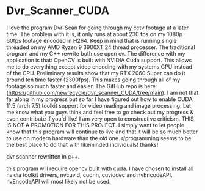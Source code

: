 # Dvr_Scanner_CUDA

I love the program Dvr-Scan for going through my cctv footage at a later time. The problem with it is, it only runs at about 230 fps on my 1080p 60fps footage encoded in H264. Keep in mind that is running single threaded on my AMD Ryzen 9 3900XT 24 thread processer. The traditional program and my C++ rewrite both use open cv. The difference with my application is that: OpenCV is built with NVIDIA Cuda support. This allows me to do everything except video encoding with my systems GPU instead of the CPU. Preliminary results show that my RTX 2060 Super can do it around ten time faster (2300fps). This makes going through all of my footage so much faster and easier. The GitHub repo is here: (https://github.com/newrecycle/dvr_scanner_CUDA/tree/main). I am not that far along in my progress but so far I have figured out how to enable CUDA 11.5 (arch 7.5) toolkit support for video reading and image processing. Let me know what you guys think and feel free to go check out my progress & even contribute if you'd like! I am very open to constructive criticism. THIS IS NOT A PROMOTION FOR THIS PROJECT. I simply want to let people know that this program will continue to live and that it will be so much better to use on modern hardware than the old one. r/programming seems to be the best place to do that with likeminded individuals! thanks! 

dvr scanner rewritten in c++.

this program will require opencv built with cuda. 
I have chosen to install all nvidia toolkit drivers, nvcuvid, cudnn, cuviddec and nvEncodeAPI.
nvEncodeAPI will most likely not be used.
